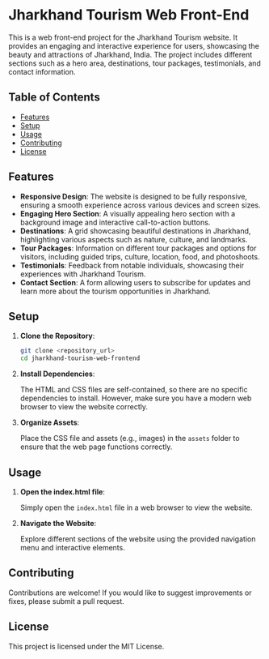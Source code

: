 # Jharkhand Tourism Web Front-End

This is a web front-end project for the Jharkhand Tourism website. It provides an engaging and interactive experience for users, showcasing the beauty and attractions of Jharkhand, India. The project includes different sections such as a hero area, destinations, tour packages, testimonials, and contact information.

## Table of Contents

- [Features](#features)
- [Setup](#setup)
- [Usage](#usage)
- [Contributing](#contributing)
- [License](#license)

## Features

- **Responsive Design**: The website is designed to be fully responsive, ensuring a smooth experience across various devices and screen sizes.
- **Engaging Hero Section**: A visually appealing hero section with a background image and interactive call-to-action buttons.
- **Destinations**: A grid showcasing beautiful destinations in Jharkhand, highlighting various aspects such as nature, culture, and landmarks.
- **Tour Packages**: Information on different tour packages and options for visitors, including guided trips, culture, location, food, and photoshoots.
- **Testimonials**: Feedback from notable individuals, showcasing their experiences with Jharkhand Tourism.
- **Contact Section**: A form allowing users to subscribe for updates and learn more about the tourism opportunities in Jharkhand.

## Setup

1. **Clone the Repository**:

    ```bash
    git clone <repository_url>
    cd jharkhand-tourism-web-frontend
    ```

2. **Install Dependencies**:

    The HTML and CSS files are self-contained, so there are no specific dependencies to install. However, make sure you have a modern web browser to view the website correctly.

3. **Organize Assets**:

    Place the CSS file and assets (e.g., images) in the `assets` folder to ensure that the web page functions correctly.

## Usage

1. **Open the index.html file**:

    Simply open the `index.html` file in a web browser to view the website.

2. **Navigate the Website**:

    Explore different sections of the website using the provided navigation menu and interactive elements.

## Contributing

Contributions are welcome! If you would like to suggest improvements or fixes, please submit a pull request.

## License

This project is licensed under the MIT License.
